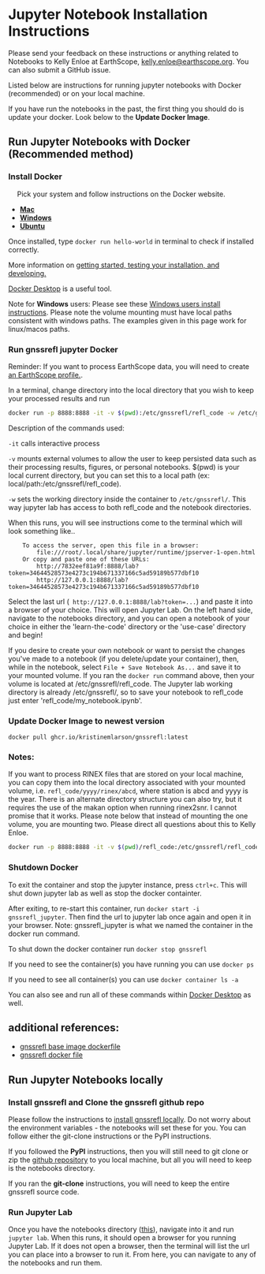 # Jupyter Notebook Installation Instructions

Please send your feedback on these instructions or anything related to Notebooks 
to Kelly Enloe at EarthScope, kelly.enloe@earthscope.org.
You can also submit a GitHub issue.

Listed below are instructions for running jupyter notebooks with Docker (recommended) or on your local machine.

If you have run the notebooks in the past, the first thing you should do is update your docker. Look below to the **Update 
Docker Image**.

## Run Jupyter Notebooks with Docker (Recommended method)
### Install Docker
&ensp;&ensp; Pick your system and follow instructions on the Docker website. 
* [**Mac**](https://docs.docker.com/docker-for-mac/install/) 
* [**Windows**](https://docs.docker.com/docker-for-windows/install/)
* [**Ubuntu**](https://docs.docker.com/install/linux/docker-ce/ubuntu/) 

Once installed, type `docker run hello-world` in terminal to check if installed correctly.

More information on [getting started, testing your installation, and developing.](https://docs.docker.com/get-started/) 

[Docker Desktop](https://www.docker.com/products/docker-desktop) is a useful tool.

Note for **Windows** users: Please see these [Windows users install instructions](https://gnssrefl.readthedocs.io/en/latest/pages/docker_cl_instructions.html#for-windows-users).
Please note the volume mounting must have local paths consistent with windows paths. The examples given in this page work for linux/macos paths.


### Run gnssrefl jupyter Docker

Reminder: If you want to process EarthScope data, you will need to create [an EarthScope profile.](https://data.unavco.org/user/profile/info).

In a terminal, change directory into the local directory that you wish to keep your processed results and run

```bash
docker run -p 8888:8888 -it -v $(pwd):/etc/gnssrefl/refl_code -w /etc/gnssrefl/ --name gnssrefl_jupyter ghcr.io/kristinemlarson/gnssrefl:latest jupyter lab --allow-root --port=8888 --ip=0.0.0.0
```

Description of the commands used:  

`-it` calls interactive process

`-v` mounts external volumes to allow the user to keep persisted data such as their processing results, figures, or personal notebooks. $(pwd) is your local current directory, but you can set this to a local path (ex: local/path:/etc/gnssrefl/refl_code).

`-w` sets the working directory inside the container to `/etc/gnssrefl/`. This way jupyter lab has access to both refl_code and the notebook directories.

When this runs, you will see instructions come to the terminal which will look something like..
```
    To access the server, open this file in a browser:
        file:///root/.local/share/jupyter/runtime/jpserver-1-open.html
    Or copy and paste one of these URLs:
        http://7832eef81a9f:8888/lab?token=34644528573e4273c194b671337166c5ad59189b577dbf10
        http://127.0.0.1:8888/lab?token=34644528573e4273c194b671337166c5ad59189b577dbf10
```
Select the last url (` http://127.0.0.1:8888/lab?token=...`) and paste it into a browser of your choice. This will open Jupyter Lab. On the left hand side, navigate to the notebooks directory, and you can open a notebook of your choice in either the 'learn-the-code' directory or the 'use-case' directory and begin! 

If you desire to create your own notebook or want to persist the changes you've made to a notebook (if you delete/update your container), then, while in the notebook, select `File + Save Notebook As...` and save it to your mounted volume. If you ran the `docker run` command above, then your volume is located at /etc/gnssrefl/refl_code. The Jupyter lab working directory is already /etc/gnssrefl/, so to save your notebook to refl_code just enter 'refl_code/my_notebook.ipynb'.

### Update Docker Image to newest version <a name="Update Docker"></a>

`docker pull ghcr.io/kristinemlarson/gnssrefl:latest`

### Notes:

If you want to process RINEX files that are stored on your local machine, you can copy 
them into the local directory associated with your mounted volume, i.e.
`refl_code/yyyy/rinex/abcd`, where station is abcd and yyyy is the year. 
There is an alternate directory structure you can also try, but it requires the use of 
the makan option when running rinex2snr. I cannot promise that it works. Please note below that
instead of mounting the one volume, you are mounting two. Please direct all questions about this 
to Kelly Enloe.

```bash
docker run -p 8888:8888 -it -v $(pwd)/refl_code:/etc/gnssrefl/refl_code/ -v $(pwd)/refl_code/rinex/station/yyyy:/etc/gnssrefl/refl_code/rinex/station/yyyy/ --name gnssrefl_jupyter ghcr.io/kristinemlarson/gnssrefl:latest jupyter lab --allow-root --port=8888 --ip=0.0.0.0 
```
### Shutdown Docker <a name="Shutdown"></a>
To exit the container and stop the jupyter instance, press `ctrl+c`. This will shut down jupyter lab as well as stop the docker containter.

After exiting, to re-start this container, run `docker start -i gnssrefl_jupyter`. Then find the url to jupyter lab once again and open it in your browser. Note: gnssrefl_jupyter is what we named the container in the docker run command.

To shut down the docker container run `docker stop gnssrefl`

If you need to see the container(s) you have running you can use `docker ps`

If you need to see all container(s) you can use `docker container ls -a`

You can also see and run all of these commands within [Docker Desktop](https://www.docker.com/products/docker-desktop) as well.


## additional references:
* [gnssrefl base image dockerfile](https://gitlab.com/gnss_reflectometry/gnssrefl_docker_base_img/-/blob/master/Dockerfile)
* [gnssrefl docker file](https://github.com/kristinemlarson/gnssrefl/blob/master/Dockerfile)


## Run Jupyter Notebooks locally

### Install gnssrefl and Clone the gnssrefl github repo
 Please follow the instructions to [install gnssrefl locally](https://gnssrefl.readthedocs.io/en/latest/pages/README_install.html#local-python-install). 
 Do not worry about the environment variables - the notebooks will set these for you. You can follow either the git-clone instructions or the PyPI instructions.
 
  If you followed the **PyPI** instructions, then you will still need to git clone or zip the [github repository](https://github.com/kristinemlarson/gnssrefl) to you local machine, but all you will need to keep is the notebooks directory.

  If you ran the **git-clone** instructions, you will need to keep the entire gnssrefl source code.

 ### Run Jupyter Lab
 Once you have the notebooks directory ([this](https://github.com/kristinemlarson/gnssrefl/tree/master/notebooks)), navigate into it and run `jupyter lab`. When this runs, it should open a browser for you running Jupyter Lab. If it does not open a browser, then the terminal will list the url you can place into a browser to run it. From here, you can navigate to any of the notebooks and run them. 
